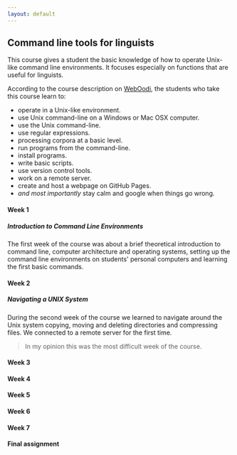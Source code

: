 ```yaml
---
layout: default
---
```

## Command line tools for linguists

This course gives a student the basic knowledge of how to operate Unix-like command line environments. It focuses especially on functions that are useful for linguists.

According to the course description on [WebOodi](https://weboodi.helsinki.fi/hy/opettaptied.jsp?MD5avain=cd20e682-4d26-47f7-81e0-4dcd16ccee9e&Kieli=1&OpetTap=129824412&takaisin=omatopinn.jsp&NaytIlm=1&NaytSuor=0&NaytSuun=0&NaytHyl=0), the students who take this course learn to:
* operate in a Unix-like environment.
* use Unix command-line on a Windows or Mac OSX computer.
* use the Unix command-line.
* use regular expressions.
* processing corpora at a basic level.
* run programs from the command-line.
* install programs.
* write basic scripts.
* use version control tools.
* work on a remote server.
* create and host a webpage on GitHub Pages.
* _and most importantly_ stay calm and google when things go wrong.

#### Week 1

##### Introduction to Command Line Environments

The first week of the course was about a brief theoretical introduction to command line, computer architecture and operating systems, setting up the command line environments on students' personal computers and learning the first basic commands. 

#### Week 2

##### Navigating a UNIX System

During the second week of the course we learned to navigate around the Unix system copying, moving and deleting directories and compressing files. We connected to a remote server for the first time.

> In my opinion this was the most difficult week of the course. 

#### Week 3

#### Week 4

#### Week 5

#### Week 6

#### Week 7

#### Final assignment

